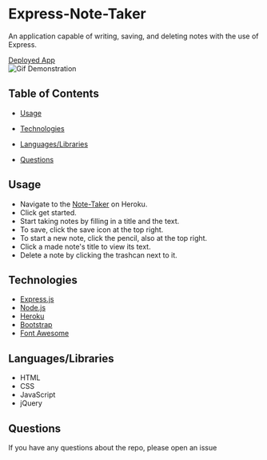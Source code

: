 # Express-Note-Taker
An application capable of writing, saving, and deleting notes with the use of Express.

[Deployed App](https://note-taker-ep.herokuapp.com/)                                            
![Gif Demonstration](/demonstration/Express-Note-Taker.gif)

## Table of Contents 

* [Usage](#usage)

* [Technologies](#technologies)

* [Languages/Libraries](#languages/libraries)

* [Questions](#questions)


## Usage

- Navigate to the [Note-Taker](https://note-taker-ep.herokuapp.com/) on Heroku.                                                                  
- Click get started.                                                                     
- Start taking notes by filling in a title and the text.                                                                         
- To save, click the save icon at the top right.                                                         
- To start a new note, click the pencil, also at the top right.                                                      
- Click a made note's title to view its text.                                                    
- Delete a note by clicking the trashcan next to it.
    

## Technologies

- [Express.js](https://expressjs.com/)                                                   
- [Node.js](https://nodejs.org/)                                                 
- [Heroku](https://heroku.com/)                                                          
- [Bootstrap](https://getbootstrap.com/)                                                                         
- [Font Awesome](https://fontawesome.com/)                               

## Languages/Libraries
- HTML
- CSS
- JavaScript
- jQuery


## Questions

If you have any questions about the repo, please open an issue 